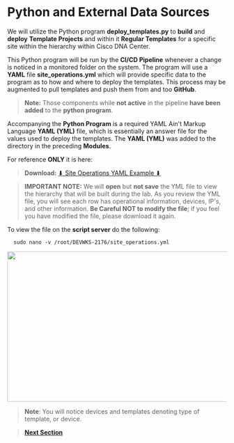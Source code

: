 # Python and External Data Sources

We will utilize the Python program **deploy_templates.py** to **build** and **deploy** **Template Projects** and within it **Regular Templates** for a specific site within the hierarchy within Cisco DNA Center. 

This Python program will be run by the **CI/CD Pipeline** whenever a change is noticed in a monitored folder on the system. The program will use a **YAML** file **site_operations.yml** which will provide specific data to the program as to how and where to deploy the templates. This process may be augmented to pull templates and push them from and too **GitHub**. 

> **Note:** Those components while **not active** in the pipeline **have been added** to the **python program**. 

Accompanying the **Python Program** is a required YAML Ain't Markup Language **YAML (YML)** file, which is essentially an answer file for the values used to deploy the templates. The **YAML (YML)** was added to the directory in the preceding **Modules**. 

For reference **ONLY** it is here:

> **Download:** <a href="https://minhaskamal.github.io/DownGit/#/home?url=https://github.com/kebaldwi/DNAC-TEMPLATES/tree/master/LABS/LAB-L-CICD-Orchestration/assets/YAML/site_operations.yml" target="_blank">⬇︎ Site Operations YAML Example ⬇︎</a>

> **IMPORTANT NOTE:** We will **open** but **not save** the YML file to view the hierarchy that will be built during the lab. 
  As you review the YML file, you will see each row has operational information, devices, IP's, and other information. **Be Careful NOT to modify the file**; if you feel you have modified the file, please download it again.

To view the file on the **script server** do the following:

```SHELL
  sudo nano -v /root/DEVWKS-2176/site_operations.yml
```

<p align="center"><img src="./images/.png" width="800" height="345"></p>

> **Note**: You will notice devices and templates denoting type of template, or device.

> [**Next Section**](./03-pipeline.md)
